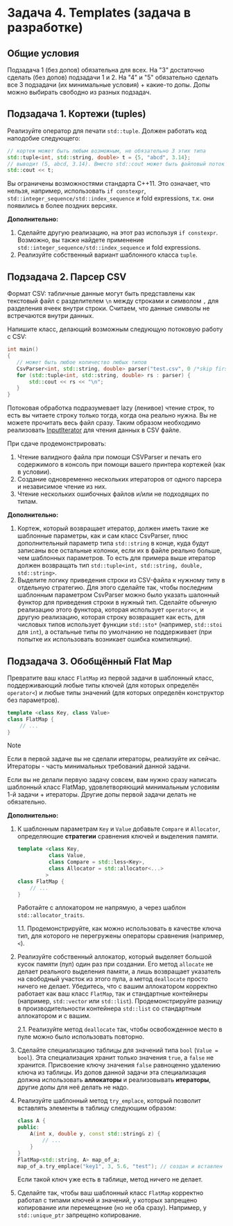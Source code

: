 
# Задача 4. Templates (задача в разработке)

## Общие условия

Подзадача 1 (без допов) обязательна для всех. На "3" достаточно сделать (без допов) подзадачи 1 и 2. На "4" и "5" обязательно сделать все 3 подзадачи (их минимальные условия) + какие-то допы. Допы можно выбирать свободно из разных подзадач.


## Подзадача 1. Кортежи (tuples)

Реализуйте оператор для печати `std::tuple`. Должен работать код наподобие следующего:
```C++
// кортеж может быть любым возможным, не обязательно 3 этих типа
std::tuple<int, std::string, double> t = {5, "abcd", 3.14};
// выводит (5, abcd, 3.14). Вместо std::cout может быть файловый поток
std::cout << t; 
```
Вы ограничены возможностями стандарта С++11. Это означает, что нельзя, например, использовать `if constexpr`, `std::integer_sequence/std::index_sequence` и fold expressions, т.к. они появились в более поздних версиях.

**Дополнительно:** 

1. Сделайте другую реализацию, на этот раз используя `if constexpr`. Возможно, вы также найдете применение `std::integer_sequence/std::index_sequence` и fold expressions.
2. Реализуйте собственный вариант шаблонного класса `tuple`.

## Подзадача 2. Парсер CSV

Формат CSV: табличные данные могут быть представлены как текстовый файл с разделителем `\n` между строками и символом `,` для разделения ячеек внутри строки. Считаем, что данные символы не встречаются внутри данных.

Напишите класс, делающий возможным следующую потоковую работу с CSV:
```C++
int main()
{
   // может быть любое количество любых типов
   CsvParser<int, std::string, double> parser("test.csv", 0 /*skip first lines count*/);
   for (std::tuple<int, std::string, double> rs : parser) {
       std::cout << rs << "\n";
   }
}
```

Потоковая обработка подразумевает lazy (ленивое) чтение строк, то есть вы читаете строку только тогда, когда она реально нужна. Вы не можете прочитать весь файл сразу. Таким образом необходимо реализовать [InputIterator](https://en.cppreference.com/w/cpp/named_req/InputIterator) для чтения данных в CSV файле. 

При сдаче продемонстрировать:
1. Чтение валидного файла при помощи CSVParser и печать его содержимого в консоль при помощи вашего принтера кортежей (как в условии).
2. Создание одновременно нескольких итераторов от одного парсера и независимое чтение из них.
3. Чтение нескольких ошибочных файлов и/или не подходящих по типам.

**Дополнительно:**
1. Кортеж, который возвращает итератор, должен иметь такие же шаблонные параметры, как и сам класс CsvParser, плюс дополнительный параметр типа `std::string` в конце, куда будут записаны все остальные колонки, если их в файле реально больше, чем шаблонных параметров. То есть для примера выше итератор должен возвращать тип `std::tuple<int, std::string, double, std::string>`.
2. Выделите логику приведения строки из CSV-файла к нужному типу в отдельную стратегию. Для этого сделайте так, чтобы последним шаблонным параметром CsvParser можно было указать шалонный функтор для приведения строки в нужный тип. Сделайте обычную реализацию этого функтора, которая использует `operator<<`, и другую реализацию, которая строку возвращает как есть, для числовых типов использует функции `std::sto*` (например, `std::stoi` для `int`), а остальные типы по умолчанию не поддерживает (при попытке их использовать возникает ошибка компиляции).

## Подзадача 3. Обобщённый Flat Map

Превратите ваш класс `FlatMap` из первой задачи в шаблонный класс, поддерживающий любые типы ключей (для которых определён `operator<`) и любые типы значений (для которых определён конструктор без параметров).

```C++
template <class Key, class Value>
class FlatMap {
    // ...
}
```

> [!NOTE]
> Если в первой задаче вы не сделали итераторы, реализуйте их сейчас. Итераторы - часть минимальных требований данной задачи.
>
> Если вы не делали первую задачу совсем, вам нужно сразу написать шаблонный класс FlatMap, удовлетворяющий минимальным условиям 1-й задачи + итераторы. Другие допы первой задачи делать не обязательно.

**Дополнительно:**

1. К шаблонным параметрам `Key` и `Value` добавьте `Compare` и `Allocator`, определяющие **стратегии** сравнения ключей и выделения памяти. 
    ```C++
    template <class Key,
              class Value,
              class Compare = std::less<Key>,
              class Allocator = std::allocator<...>
             >
    class FlatMap {
        // ...
    }
    ```
    Работайте с аллокатором не напрямую, а через шаблон `std::allocator_traits`.

    1.1. Продемонстрируйте, как можно использовать в качестве ключа тип, для которого не перегружены операторы сравнения (например, `<`).

3. Реализуйте собственный аллокатор, который выделяет большой кусок памяти (пул) один раз при создании. Его метод `allocate` не делает реального выделения памяти, а лишь возвращает указатель на свободный участок из этого пула, а метод `deallocate` просто ничего не делает. Убедитесь, что с вашим аллокатором корректно работает как ваш класс `FlatMap`, так и стандартные контейнеры (например, `std::vector` или `std::list`). Продемонстрируйте разницу в производительности контейнера `std::list` со стандартным аллокатором и с вашим.

    2.1. Реализуйте метод `deallocate` так, чтобы освобожденное место в пуле можно было использовать повторно.

4. Сделайте специализацию таблицы для значений типа `bool` (`Value = bool`). Эта специализация хранит только значения `true`, а `false` не хранится. Присвоение ключу значения `false` равноценно удалению ключа из таблицы. Из допов данной задачи эта специализация должна использовать **аллокаторы** и реализовывать **итераторы**, другие допы для неё делать не надо.

5. Реализуйте шаблонный метод `try_emplace`, который позволит вставлять элементы в таблицу следующим образом:
    ```C++
    class A {
    public:
        A(int x, double y, const std::string& z) {
            // ...
        }
    }
    FlatMap<std::string, A> map_of_a;
    map_of_a.try_emplace("key1", 3, 5.6, "test"); // создан и вставлен в таблицу объект A(3, 5.6, "test") по ключу "key1"
    ```
    Если такой ключ уже есть в таблице, метод ничего не делает.

6. Сделайте так, чтобы ваш шаблонный класс `FlatMap` корректно работал с типами ключей и значений, у которых запрещено копирование или перемещение (но не оба сразу). Например, у `std::unique_ptr` запрещено копирование.

